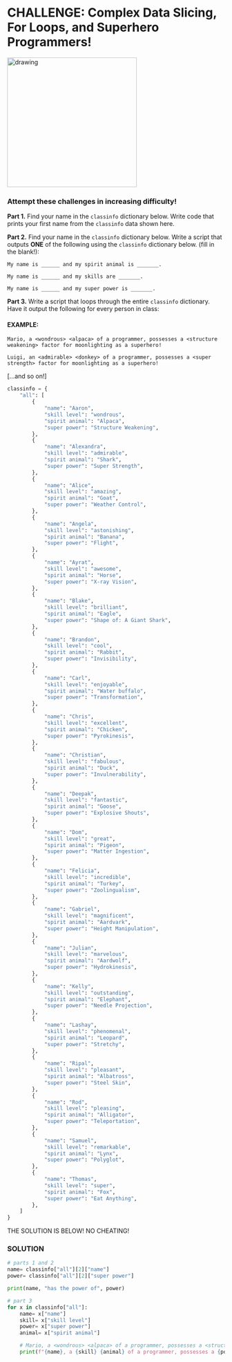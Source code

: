 # CHALLENGE: Complex Data Slicing, For Loops, and Superhero Programmers!

<img src="https://simpleprogrammer.com/wp-content/uploads/2019/04/programmer-hero.png" alt="drawing" width="300"/>

### Attempt these challenges in increasing difficulty!

**Part 1.** Find your name in the `classinfo` dictionary below. Write code that prints your first name from the `classinfo` data shown here.

**Part 2.** Find your name in the `classinfo` dictionary below.  Write a script that outputs **ONE** of the following using the `classinfo` dictionary below. (fill in the blank!):

	My name is ______ and my spirit animal is _______.

	My name is ______ and my skills are _______.

	My name is ______ and my super power is _______.


**Part 3.** Write a script that loops through the entire `classinfo` dictionary. Have it output the following for every person in class:

#### EXAMPLE:
	

    Mario, a <wondrous> <alpaca> of a programmer, possesses a <structure weakening> factor for moonlighting as a superhero!
    
    Luigi, an <admirable> <donkey> of a programmer, possesses a <super strength> factor for moonlighting as a superhero!

[...and so on!]


```python
classinfo = {
    "all": [
        {
            "name": "Aaron",
            "skill level": "wondrous",
            "spirit animal": "Alpaca",
            "super power": "Structure Weakening",
        },
        {
            "name": "Alexandra",
            "skill level": "admirable",
            "spirit animal": "Shark",
            "super power": "Super Strength",
        },
        {
            "name": "Alice",
            "skill level": "amazing",
            "spirit animal": "Goat",
            "super power": "Weather Control",
        },
        {
            "name": "Angela",
            "skill level": "astonishing",
            "spirit animal": "Banana",
            "super power": "Flight",
        },
        {
            "name": "Ayrat",
            "skill level": "awesome",
            "spirit animal": "Horse",
            "super power": "X-ray Vision",
        },
        {
            "name": "Blake",
            "skill level": "brilliant",
            "spirit animal": "Eagle",
            "super power": "Shape of: A Giant Shark",
        },
        {
            "name": "Brandon",
            "skill level": "cool",
            "spirit animal": "Rabbit",
            "super power": "Invisibility",
        },
        {
            "name": "Carl",
            "skill level": "enjoyable",
            "spirit animal": "Water buffalo",
            "super power": "Transformation",
        },
        {
            "name": "Chris",
            "skill level": "excellent",
            "spirit animal": "Chicken",
            "super power": "Pyrokinesis",
        },
        {
            "name": "Christian",
            "skill level": "fabulous",
            "spirit animal": "Duck",
            "super power": "Invulnerability",
        },
        {
            "name": "Deepak",
            "skill level": "fantastic",
            "spirit animal": "Goose",
            "super power": "Explosive Shouts",
        },
        {
            "name": "Dom",
            "skill level": "great",
            "spirit animal": "Pigeon",
            "super power": "Matter Ingestion",
        },
        {
            "name": "Felicia",
            "skill level": "incredible",
            "spirit animal": "Turkey",
            "super power": "Zoolingualism",
        },
        {
            "name": "Gabriel",
            "skill level": "magnificent",
            "spirit animal": "Aardvark",
            "super power": "Height Manipulation",
        },
        {
            "name": "Julian",
            "skill level": "marvelous",
            "spirit animal": "Aardwolf",
            "super power": "Hydrokinesis",
        },
        {
            "name": "Kelly",
            "skill level": "outstanding",
            "spirit animal": "Elephant",
            "super power": "Needle Projection",
        },
        {
            "name": "Lashay",
            "skill level": "phenomenal",
            "spirit animal": "Leopard",
            "super power": "Stretchy",
        },
        {
            "name": "Ripal",
            "skill level": "pleasant",
            "spirit animal": "Albatross",
            "super power": "Steel Skin",
        },
        {
            "name": "Rod",
            "skill level": "pleasing",
            "spirit animal": "Alligator",
            "super power": "Teleportation",
        },
        {
            "name": "Samuel",
            "skill level": "remarkable",
            "spirit animal": "Lynx",
            "super power": "Polyglot",
        },
        {
            "name": "Thomas",
            "skill level": "super",
            "spirit animal": "Fox",
            "super power": "Eat Anything",
        },
    ]
}
```


THE SOLUTION IS BELOW! NO CHEATING! 





### SOLUTION

```python
# parts 1 and 2
name= classinfo["all"][2]["name"]
power= classinfo["all"][2]["super power"]

print(name, "has the power of", power)

# part 3
for x in classinfo["all"]:
    name= x["name"]
    skill= x["skill level"]
    power= x["super power"]
    animal= x["spirit animal"]

    # Mario, a <wondrous> <alpaca> of a programmer, possesses a <structure weakening> factor for moonlighting as a superhero!
    print(f"{name}, a {skill} {animal} of a programmer, possesses a {power} factor for moonlighting as a superhero!")
```
